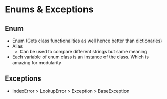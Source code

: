 # Enums & Exceptions



## Enum

- Enum (Gets class functionalities as well hence better than dictionaries)
- Alias
  - Can be used to compare different strings but same meaning
- Each variable of enum class is an instance of the class. Which is amazing for modularity



## Exceptions

- IndexError > LookupError > Exception > BaseException